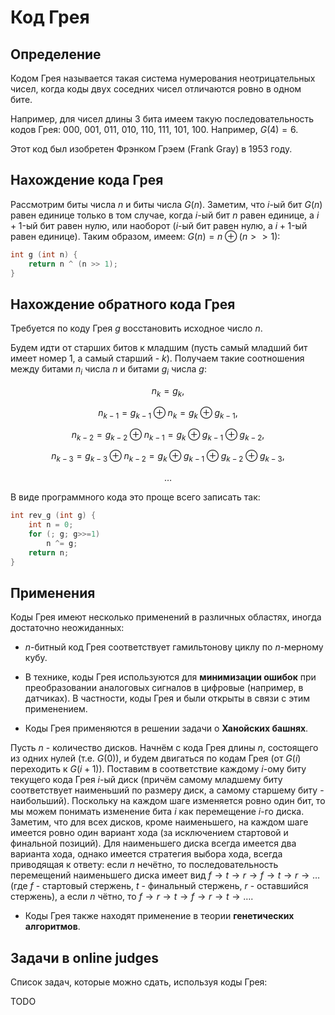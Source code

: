 # Код Грея

## Определение

Кодом Грея называется такая система нумерования неотрицательных чисел, когда коды двух соседних чисел отличаются ровно в одном бите.

Например, для чисел длины 3 бита имеем такую последовательность кодов Грея: $000$, $001$, $011$, $010$, $110$, $111$, $101$, $100$. Например, $G(4)=6$.

Этот код был изобретен Фрэнком Грэем (Frank Gray) в 1953 году.

## Нахождение кода Грея

Рассмотрим биты числа $n$ и биты числа $G(n)$. Заметим, что $i$-ый бит $G(n)$ равен единице только в том случае, когда $i$-ый бит $n$ равен единице, а $i+1$-ый бит равен нулю, или наоборот ($i$-ый бит равен нулю, а $i+1$-ый равен единице). Таким образом, имеем: $G(n) = n \oplus (n>>1)$:

<!--- TODO: specify code snippet id -->
``` cpp
int g (int n) {
    return n ^ (n >> 1);
}
```

## Нахождение обратного кода Грея

Требуется по коду Грея $g$ восстановить исходное число $n$.

Будем идти от старших битов к младшим (пусть самый младший бит имеет номер 1, а самый старший - $k$). Получаем такие соотношения между битами $n_i$ числа $n$ и битами $g_i$ числа $g$:

$$
n_k = g_k,
$$

$$
n_{k-1} = g_{k-1} \oplus n_k = g_k \oplus g_{k-1},
$$

$$
n_{k-2} = g_{k-2} \oplus n_{k-1} = g_k \oplus g_{k-1} \oplus g_{k-2},
$$

$$
n_{k-3} = g_{k-3} \oplus n_{k-2} = g_k \oplus g_{k-1} \oplus g_{k-2} \oplus g_{k-3},
$$

$$
\ldots
$$

В виде программного кода это проще всего записать так:

<!--- TODO: specify code snippet id -->
``` cpp
int rev_g (int g) {
    int n = 0;
    for (; g; g>>=1)
        n ^= g;
    return n;
}
```

## Применения

Коды Грея имеют несколько применений в различных областях, иногда достаточно неожиданных:

* $n$-битный код Грея соответствует гамильтонову циклу по $n$-мерному кубу.

* В технике, коды Грея используются для **минимизации ошибок** при преобразовании аналоговых сигналов в цифровые (например, в датчиках). В частности, коды Грея и были открыты в связи с этим применением.

* Коды Грея применяются в решении задачи о **Ханойских башнях**.

Пусть $n$ - количество дисков. Начнём с кода Грея длины $n$, состоящего из одних нулей (т.е. $G(0)$), и будем двигаться по кодам Грея (от $G(i)$ переходить к $G(i+1)$). Поставим в соответствие каждому $i$-ому биту текущего кода Грея $i$-ый диск (причём самому младшему биту соответствует наименьший по размеру диск, а самому старшему биту - наибольший). Поскольку на каждом шаге изменяется ровно один бит, то мы можем понимать изменение бита $i$ как перемещение $i$-го диска. Заметим, что для всех дисков, кроме наименьшего, на каждом шаге имеется ровно один вариант хода (за исключением стартовой и финальной позиций). Для наименьшего диска всегда имеется два варианта хода, однако имеется стратегия выбора хода, всегда приводящая к ответу: если $n$ нечётно, то последовательность перемещений наименьшего диска имеет вид $f \rightarrow t \rightarrow r \rightarrow f \rightarrow t \rightarrow r \rightarrow \ldots$ (где $f$ - стартовый стержень, $t$ - финальный стержень, $r$ - оставшийся стержень), а если $n$ чётно, то $f \rightarrow r \rightarrow t \rightarrow f \rightarrow r \rightarrow t \rightarrow \ldots$.

* Коды Грея также находят применение в теории **генетических алгоритмов**.

## Задачи в online judges

Список задач, которые можно сдать, используя коды Грея:

TODO
